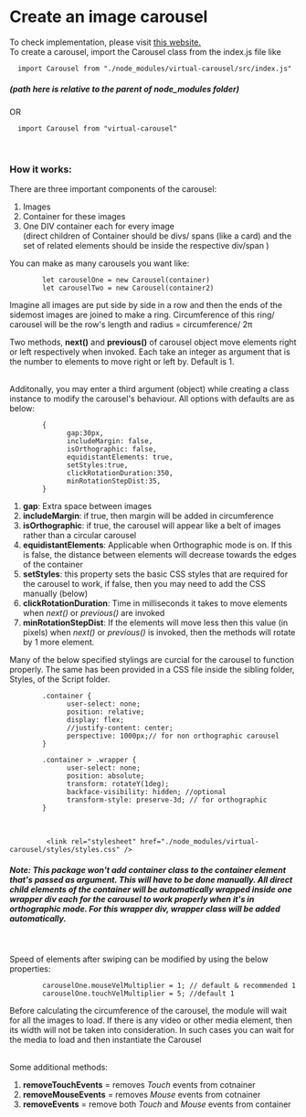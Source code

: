 # Create an image carousel

To check implementation, please visit [this website.](http://carousel.projects.yogeshbhatt.com)  
To create a carousel, import the Carousel class from the index.js file like

      import Carousel from "./node_modules/virtual-carousel/src/index.js"

##### (path here is relative to the parent of node_modules folder)

OR &nbsp;

      import Carousel from "virtual-carousel"

&nbsp;

### How it works:

There are three important components of the carousel:

1. Images
2. Container for these images
3. One DIV container each for every image  
   (direct children of Container should be divs/ spans (like a card) and the set of related elements should be inside the respective div/span )

You can make as many carousels you want like:

            let carouselOne = new Carousel(container)
            let carouselTwo = new Carousel(container2)

Imagine all images are put side by side in a row and then the ends of the sidemost images are joined to make a ring. Circumference of this ring/ carousel will be the row's length and radius = circumference/ 2π

Two methods, **next()** and **previous()** of carousel object move elements right or left respectively when invoked. Each take an integer as argument that is the number to elements to move right or left by. Default is 1.

&nbsp;  
Additonally, you may enter a third argument (object) while creating a class instance to modify the carousel's behaviour. All options with defaults are as below:

            {
                  gap:30px,
                  includeMargin: false,
                  isOrthographic: false,
                  equidistantElements: true,
                  setStyles:true,
                  clickRotationDuration:350,
                  minRotationStepDist:35,
            }

1. **gap**: Extra space between images
2. **includeMargin**: if true, then margin will be added in circumference
3. **isOrthographic**: if true, the carousel will appear like a belt of images rather than a circular carousel
4. **equidistantElements**: Applicable when Orthographic mode is on. If this is false, the distance between elements will decrease towards the edges of the container
5. **setStyles**: this property sets the basic CSS styles that are required for the carousel to work, if false, then you may need to add the CSS manually (below)
6. **clickRotationDuration**: Time in milliseconds it takes to move elements when _next()_ or _previous()_ are invoked
7. **minRotationStepDist**: If the elements will move less then this value (in pixels) when _next()_ or _previous()_ is invoked, then the methods will rotate by 1 more element.

Many of the below specified stylings are curcial for the carousel to function properly. The same has been provided in a CSS file inside the sibling folder, Styles, of the Script folder.

            .container {
                  user-select: none;
                  position: relative;
                  display: flex;
                  //justify-content: center;
                  perspective: 1000px;// for non orthographic carousel
            }

            .container > .wrapper {
                  user-select: none;
                  position: absolute;
                  transform: rotateY(1deg);
                  backface-visibility: hidden; //optional
                  transform-style: preserve-3d; // for orthographic
            }

&nbsp;

             <link rel="stylesheet" href="./node_modules/virtual-carousel/styles/styles.css" />

##### Note: This package won't add container class to the container element that's passed as argument. This will have to be done manually. All direct child elements of the container will be automatically wrapped inside one wrapper div each for the carousel to work properly when it's in orthographic mode. For this wrapper div, wrapper class will be added automatically.

&nbsp;

Speed of elements after swiping can be modified by using the below properties:

            carouselOne.mouseVelMultiplier = 1; // default & recommended 1
            carouselOne.touchVelMultiplier = 5; //default 1

Before calculating the circumference of the carousel, the module will wait for all the images to load. If there is any video or other media element, then its width will not be taken into consideration. In such cases you can wait for the media to load and then instantiate the Carousel  
&nbsp;

Some additional methods:

1. **removeTouchEvents** = removes _Touch_ events from cotnainer
2. **removeMouseEvents** = removes _Mouse_ events from cotnainer
3. **removeEvents** = remove both _Touch_ and _Mouse_ events from container
